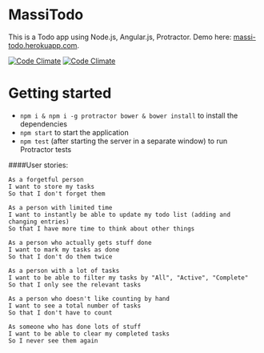 MassiTodo
=========

This is a Todo app using Node.js, Angular.js, Protractor.
Demo here: [massi-todo.herokuapp.com](http://massi-todo.herokuapp.com/).

[![Code Climate](https://codeclimate.com/github/MassimilianoMura/MassiToDo/badges/gpa.svg)](https://codeclimate.com/github/MassimilianoMura/MassiToDo)
[![Code Climate](https://travis-ci.org/MassimilianoMura/MassiToDo.svg)](https://travis-ci.org/MassimilianoMura/MassiToDo)

# Getting started
- `npm i & npm i -g protractor bower & bower install` to install the dependencies
- `npm start` to start the application
- `npm test` (after starting the server in a separate window) to run Protractor tests

####User stories:

```
As a forgetful person
I want to store my tasks
So that I don't forget them

As a person with limited time
I want to instantly be able to update my todo list (adding and changing entries)
So that I have more time to think about other things

As a person who actually gets stuff done
I want to mark my tasks as done
So that I don't do them twice

As a person with a lot of tasks
I want to be able to filter my tasks by "All", "Active", "Complete"
So that I only see the relevant tasks

As a person who doesn't like counting by hand
I want to see a total number of tasks
So that I don't have to count

As someone who has done lots of stuff
I want to be able to clear my completed tasks
So I never see them again
```
